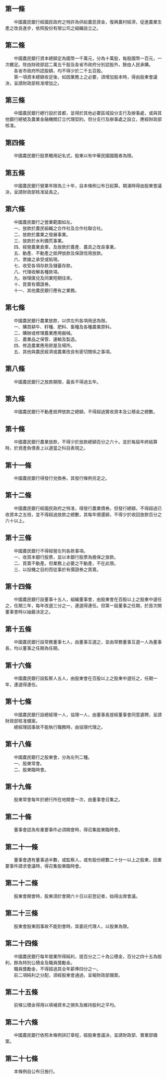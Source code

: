 第一條 
-------
　　中國農民銀行經國民政府之特許為供給農民資金，復興農村經濟，促進農業生產之改良進步，依照股份有限公司之組織設立之。  


第二條 
-------
　　中國農民銀行資本總額定為國幣一千萬元，分為十萬股，每股國幣一百元，一次繳足。除由財政部認二萬五千股及各省市政府分別認股外，餘由人民承購。  
　　各省市政府所認股額，均不得少於二千五百股。  
　　第一項資本總額收足後，如因業務上之必要，須增加股本時，得由股東會議決，呈請財政部核准增加之。  


第三條 
-------
　　中國農民銀行總行設於首都，並得於其他必要區域設分支行及辦事處，或與其他銀行總號及農業金融機關訂立代理契約。但分支行及辦事處之設立，應經財政部核准。  


第四條 
-------
　　中國農民銀行股票概用記名式，股東以有中華民國國籍者為限。  


第五條 
-------
　　中國農民銀行營業年限為三十年，自本條例公布日起算。期滿時得由股東會議決，呈請財政部核准延長之。  


第六條 
-------
　　中國農民銀行之營業範圍如左。  
　　一、放款於農民組織之合作社及合作社聯合社。  
　　二、放款於農業之發展事業。  
　　三、放款於水利備荒事業。  
　　四、經營農業倉庫，及放款於農產、農具之改良事業。  
　　五、動產、不動產之抵押放款及保證信用放款。  
　　六、票據之承受或貼現。  
　　七、收受各項存款及儲蓄存款。  
　　八、代理收解各種款項。  
　　九、辦理匯兌及同業短期往來。  
　　十、買賣有價證券。  
　　十一、其他農民銀行應有之業務。  


第七條 
-------
　　中國農民銀行農業放款，以供左列各項用途為限。  
　　一、購買耕牛、籽種、肥料、畜種及各種農業原料。  
　　二、購辦或修理農業應用器械。  
　　三、農業品之保管、運輸及製造。  
　　四、修造農業應用房屋及場所。  
　　五、其他與農民經濟或農業改良有密切關係之事項。  


第八條 
-------
　　中國農民銀行之放款期限，最長不得過五年。  


第九條 
-------
　　中國農民銀行不動產抵押放款之總額，不得超過實收資本及公積金之總數。  


第十條 
-------
　　中國農民銀行農業放款，不得少於放款總額百分之六十。並於每屆年終結算時，於資產負債表上以適當之科目表現之。  


第十一條 
---------
　　中國農民銀行得發行兌換券。其發行條例另定之。  


第十二條 
---------
　　中國農民銀行經國民政府之特准，得發行農業債券。但發行總額，不得超過已收資本之五倍，並不得超過放款之總數，其每年償還額，不得少於收回放款百分之六十以上。  


第十三條 
---------
　　中國農民銀行不得經營左列各款事項。  
　　一、收買本銀行股票，並以本銀行股票為擔保之放款。  
　　二、買賣不動產。但業務上必要之不動產，不在此限。  
　　三、以投機之目的而從事於有價證券之買賣。  


第十四條 
---------
　　中國農民銀行設董事十五人，組織董事會，由股東會在百股以上之股東中選任之，任期三年，每年改選三分之一，連選得連任。但第一屆董事之任期，於首次開董事會時以抽籤決定之。  


第十五條 
---------
　　中國農民銀行設常務董事七人，由董事互選之，並由常務董事互選一人為董事長，均以董事之任期為任期。  


第十六條 
---------
　　中國農民銀行設監察人五人，由股東會在百股以上之股東中選任之，任期一年，連選得連任。  


第十七條 
---------
　　中國農民銀行設總經理一人，協理一人，由董事長提經董事會同意遴聘，呈請財政部核准備案。  
　　總經理因事故不能執行職務時，由協理代理之。  


第十八條 
---------
　　中國農民銀行之股東會，分為左列二種。  
　　一、股東常會。  
　　二、股東臨時會。  


第十九條 
---------
　　股東常會每年於總行所在地開會一次，由董事會召集之。  


第二十條 
---------
　　董事會認為有重要事件必須開會時，得召集股東臨時會。  


第二十一條 
-----------
　　董事會遇有董事過半數，或監察人，或有股份總數二十分一以上之股東，因重要事件請求會議時，得召集股東臨時會。  


第二十二條 
-----------
　　股東會開會時，股東須於會期六十日以前登記者，始得出席會議。  


第二十三條 
-----------
　　股東會股東因事故不能到會時，其委託代理人，以股東為限。  


第二十四條 
-----------
　　中國農民銀行每年營業所得純利，提百分之二十為公積金，百分之四十五為股利，餘為特別公積金及職員獎勵金。  
　　職員獎勵金，不得超過其全年薪俸四分之一。  
　　前二項純利之分配，須經股東會通過，呈報財政部備案。  


第二十五條 
-----------
　　前條公積金得用以填補資本之損失及維持股利之平均。  


第二十六條 
-----------
　　中國農民銀行依照本條例詳訂章程，經股東會議決，呈請財政部、實業部備案。  


第二十七條 
-----------
　　本條例自公布日施行。